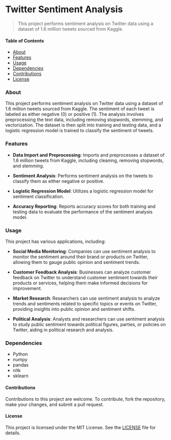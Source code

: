 
# Twitter Sentiment Analysis
>This project performs sentiment analysis on Twitter data using a dataset of 1.6 million tweets sourced from Kaggle. 

#### Table of Contents
- [About](#about)
- [Features](#features)
- [Usage](#usage)
- [Dependencies](#dependencies)
- [Contributions](#contributions)
- [License](#license)

### About
This project performs sentiment analysis on Twitter data using a dataset of 1.6 million tweets sourced from Kaggle. The sentiment of each tweet is labeled as either negative (0) or positive (1). The analysis involves preprocessing the text data, including removing stopwords, stemming, and vectorization. The dataset is then split into training and testing data, and a logistic regression model is trained to classify the sentiment of tweets.

### Features

- **Data Import and Preprocessing**: Imports and preprocesses a dataset of 1.6 million tweets from Kaggle, including cleaning, removing stopwords, and stemming.
  
- **Sentiment Analysis**: Performs sentiment analysis on the tweets to classify them as either negative or positive.

- **Logistic Regression Model**: Utilizes a logistic regression model for sentiment classification.

- **Accuracy Reporting**: Reports accuracy scores for both training and testing data to evaluate the performance of the sentiment analysis model.

### Usage
This project has various applications, including:

- **Social Media Monitoring**: Companies can use sentiment analysis to monitor the sentiment around their brand or products on Twitter, allowing them to gauge public opinion and sentiment trends.
  
- **Customer Feedback Analysis**: Businesses can analyze customer feedback on Twitter to understand customer sentiment towards their products or services, helping them make informed decisions for improvement.

- **Market Research**: Researchers can use sentiment analysis to analyze trends and sentiments related to specific topics or events on Twitter, providing insights into public opinion and sentiment shifts.

- **Political Analysis**: Analysts and researchers can use sentiment analysis to study public sentiment towards political figures, parties, or policies on Twitter, aiding in political research and analysis.

### Dependencies
- Python
- numpy
- pandas
- nltk
- sklearn

#### Contributions
Contributions to this project are welcome. To contribute, fork the repository, make your changes, and submit a pull request.

#### License
This project is licensed under the MIT License. See the [LICENSE](https://github.com/Chitresh-code/Twitter-Sentiment-Analysis/blob/main/LICENSE) file for details.
